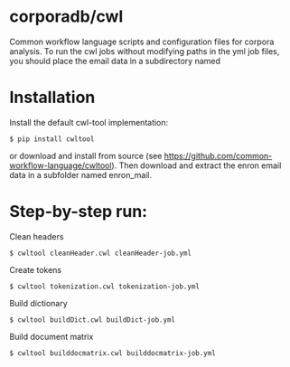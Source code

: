 # corporadb/cwl

Common workflow language scripts and configuration files for corpora analysis. To run the cwl jobs without modifying paths in the yml job files, you should place the email data in a
subdirectory named

# Installation

Install the default cwl-tool implementation:

```shell
$ pip install cwltool
```

or download and install from source (see https://github.com/common-workflow-language/cwltool). Then download and extract the enron email
data in a subfolder named enron\_mail.

# Step-by-step run:

Clean headers
```shell
$ cwltool cleanHeader.cwl cleanHeader-job.yml
```

Create tokens
```shell
$ cwltool tokenization.cwl tokenization-job.yml
```

Build dictionary
```shell
$ cwltool buildDict.cwl buildDict-job.yml
```

Build document matrix
```shell
$ cwltool builddocmatrix.cwl builddocmatrix-job.yml
```
